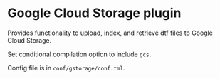 # Google Cloud Storage plugin

Provides functionality to upload, index, and retrieve dtf files to Google Cloud Storage.

Set conditional compilation option to include `gcs`.

Config file is in `conf/gstorage/conf.tml`.